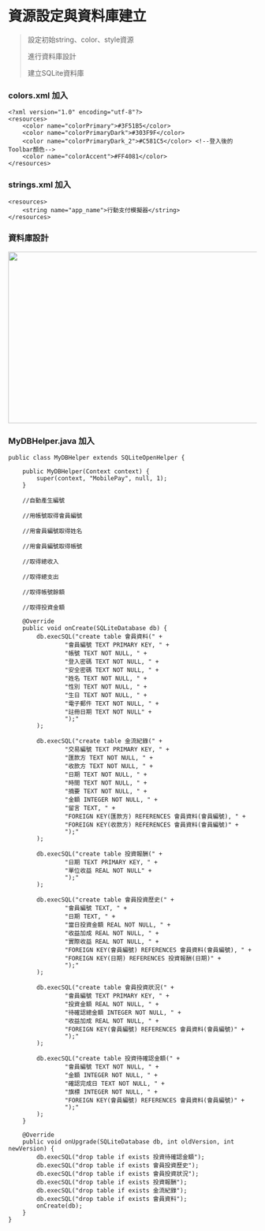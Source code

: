 # 資源設定與資料庫建立
>設定初始string、color、style資源
>
>進行資料庫設計
>
>建立SQLite資料庫

### colors.xml 加入
    <?xml version="1.0" encoding="utf-8"?>
    <resources>
        <color name="colorPrimary">#3F51B5</color>
        <color name="colorPrimaryDark">#303F9F</color>
        <color name="colorPrimaryDark_2">#C581C5</color> <!--登入後的Toolbar顏色-->
        <color name="colorAccent">#FF4081</color>
    </resources>

### strings.xml 加入
    <resources>
        <string name="app_name">行動支付模擬器</string>
    </resources>

### 資料庫設計
<img src="https://github.com/ntub46010/MobilePaySimulator/blob/master/%E8%B3%87%E6%96%99%E5%BA%AB%E9%97%9C%E8%81%AF%E5%9C%96.png" height="348px" width="552px" />

### MyDBHelper.java 加入
    public class MyDBHelper extends SQLiteOpenHelper {

        public MyDBHelper(Context context) {
            super(context, "MobilePay", null, 1);
        }

        //自動產生編號
        
        //用帳號取得會員編號
        
        //用會員編號取得姓名
        
        //用會員編號取得帳號
        
        //取得總收入
        
        //取得總支出
        
        //取得帳號餘額
        
        //取得投資金額
        
        @Override
        public void onCreate(SQLiteDatabase db) {
            db.execSQL("create table 會員資料(" +
                    "會員編號 TEXT PRIMARY KEY, " +
                    "帳號 TEXT NOT NULL, " +
                    "登入密碼 TEXT NOT NULL, " +
                    "安全密碼 TEXT NOT NULL, " +
                    "姓名 TEXT NOT NULL, " +
                    "性別 TEXT NOT NULL, " +
                    "生日 TEXT NOT NULL, " +
                    "電子郵件 TEXT NOT NULL, " +
                    "註冊日期 TEXT NOT NULL" +
                    ");"
            );

            db.execSQL("create table 金流紀錄(" +
                    "交易編號 TEXT PRIMARY KEY, " +
                    "匯款方 TEXT NOT NULL, " +
                    "收款方 TEXT NOT NULL, " +
                    "日期 TEXT NOT NULL, " +
                    "時間 TEXT NOT NULL, " +
                    "摘要 TEXT NOT NULL, " +
                    "金額 INTEGER NOT NULL, " +
                    "留言 TEXT, " +
                    "FOREIGN KEY(匯款方) REFERENCES 會員資料(會員編號), " +
                    "FOREIGN KEY(收款方) REFERENCES 會員資料(會員編號)" +
                    ");"
            );

            db.execSQL("create table 投資報酬(" +
                    "日期 TEXT PRIMARY KEY, " +
                    "單位收益 REAL NOT NULL" +
                    ");"
            );

            db.execSQL("create table 會員投資歷史(" +
                    "會員編號 TEXT, " +
                    "日期 TEXT, " +
                    "當日投資金額 REAL NOT NULL, " +
                    "收益加成 REAL NOT NULL, " +
                    "實際收益 REAL NOT NULL, " +
                    "FOREIGN KEY(會員編號) REFERENCES 會員資料(會員編號), " +
                    "FOREIGN KEY(日期) REFERENCES 投資報酬(日期)" +
                    ");"
            );

            db.execSQL("create table 會員投資狀況(" +
                    "會員編號 TEXT PRIMARY KEY, " +
                    "投資金額 REAL NOT NULL, " +
                    "待確認總金額 INTEGER NOT NULL, " +
                    "收益加成 REAL NOT NULL, " +
                    "FOREIGN KEY(會員編號) REFERENCES 會員資料(會員編號)" +
                    ");"
            );

            db.execSQL("create table 投資待確認金額(" +
                    "會員編號 TEXT NOT NULL, " +
                    "金額 INTEGER NOT NULL, " +
                    "確認完成日 TEXT NOT NULL, " +
                    "旗標 INTEGER NOT NULL, " +
                    "FOREIGN KEY(會員編號) REFERENCES 會員資料(會員編號)" +
                    ");"
            );
        }

        @Override
        public void onUpgrade(SQLiteDatabase db, int oldVersion, int newVersion) {
            db.execSQL("drop table if exists 投資待確認金額");
            db.execSQL("drop table if exists 會員投資歷史");
            db.execSQL("drop table if exists 會員投資狀況");
            db.execSQL("drop table if exists 投資報酬");
            db.execSQL("drop table if exists 金流紀錄");
            db.execSQL("drop table if exists 會員資料");
            onCreate(db);
        }
    }
